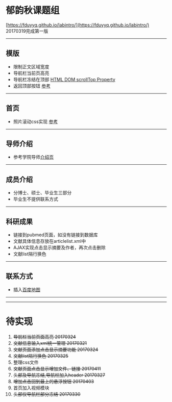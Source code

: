 # 郁韵秋课题组
[https://fduyyq.github.io/labintro/](https://fduyyq.github.io/labintro/)  
20170319完成第一版
***
## 模版
* 限制正文区域宽度
* 导航栏当前页高亮
* 导航栏冻结在顶部 [HTML DOM scrollTop Property](https://www.w3schools.com/jsref/prop_element_scrolltop.asp)
* 返回顶部按钮 [参考](http://www.jb51.net/article/35995.htm)
***
## 首页
* 照片滚动css实现 [参考](http://blog.csdn.net/wongleetion/article/details/38779093)
***
## 导师介绍
* 参考学院导师[介绍页](http://spfdu.fudan.edu.cn/teach_show.aspx?BID=3&ShowID=134&SID=23&SID1=0&SID2=0)
***
## 成员介绍
* 分博士、硕士、毕业生三部分
* 毕业生不提供联系方式
***
## 科研成果
* 链接到pubmed页面，如没有链接到数据库
* 文献具体信息存放在articlelist.xml中
* AJAX实现点击显示摘要及作者，再次点击删除
* 文献list隔行换色
***
## 联系方式
* 插入[百度地图](http://api.map.baidu.com/lbsapi/creatmap/)
***
***
# 待实现
1. ~~导航栏当前页面高亮 20170324~~
2. ~~文献信息输入xml统一管理 20170321~~
3. ~~文献页面添加点击显示摘要功能 20170324~~
4. ~~文献list隔行换色 20170325~~
5. 整理css文件
6. ~~文献页面点击显示增加文件、链接 20170411~~
7. ~~头部及导航冻结,导航栏加入header 20170327~~
8. ~~增加点击回到最上的悬浮按钮 20170403~~
9. 首页加入视频模块
10. ~~头部仅导航栏部分冻结 20170330~~
